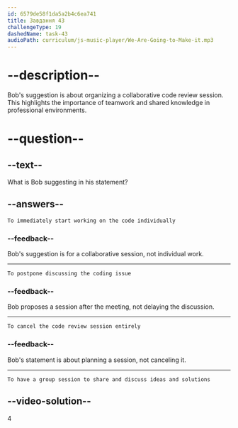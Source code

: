 ```yaml
---
id: 6579de58f1da5a2b4c6ea741
title: Завдання 43
challengeType: 19
dashedName: task-43
audioPath: curriculum/js-music-player/We-Are-Going-to-Make-it.mp3
---
```


<!--
AUDIO REFERENCE: 
Bob: "We might want to set up a short code review session after the meeting to exchange ideas and solutions."
-->

# --description--

Bob's suggestion is about organizing a collaborative code review session. This highlights the importance of teamwork and shared knowledge in professional environments.

# --question--

## --text--

What is Bob suggesting in his statement?

## --answers--

`To immediately start working on the code individually`

### --feedback--

Bob's suggestion is for a collaborative session, not individual work.

---

`To postpone discussing the coding issue`

### --feedback--

Bob proposes a session after the meeting, not delaying the discussion.

---

`To cancel the code review session entirely`

### --feedback--

Bob's statement is about planning a session, not canceling it.

---

`To have a group session to share and discuss ideas and solutions`

## --video-solution--

4
